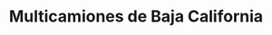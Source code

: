 ---
title: "Multicamiones de Baja California"
url: /mexicali/multicamiones-de-baja-california/
shop: coche
---